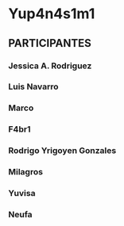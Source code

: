 # Yup4n4s1m1

## PARTICIPANTES

### Jessica A. Rodriguez

### Luis Navarro

### Marco


### F4br1

### Rodrigo Yrigoyen Gonzales


### Milagros

### Yuvisa
### Neufa
